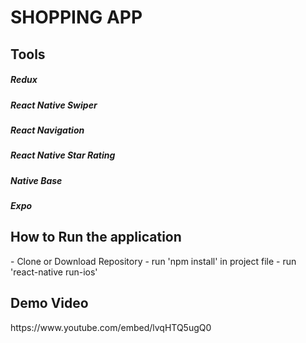 <h1>SHOPPING APP</h1>

<h2>Tools</h2>
  <h5>Redux</h5>
  <h5>React Native Swiper</h5>
  <h5>React Navigation</h5>
  <h5>React Native Star Rating</h5>
  <h5>Native Base</h5>
  <h5>Expo</h5>
  
<h2>How to Run the application</h2>
  -  Clone or Download Repository 
  -  run 'npm install' in project file 
  -  run 'react-native run-ios'
    
<h2>Demo Video</h2>
https://www.youtube.com/embed/lvqHTQ5ugQ0





